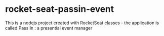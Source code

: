 # rocket-seat-passin-event
This is a nodejs project created with RocketSeat classes - the application is called Pass In : a presential event manager
